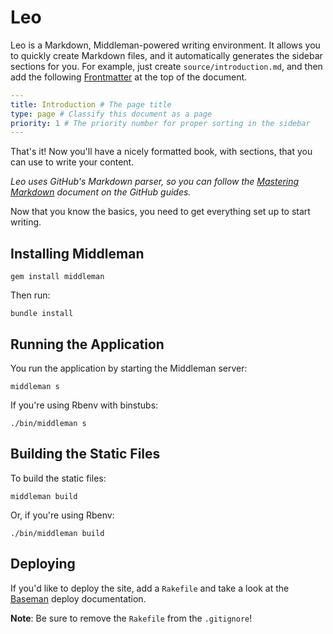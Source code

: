 Leo
===

Leo is a Markdown, Middleman-powered writing environment. It allows you to quickly create Markdown files, and it automatically generates the sidebar sections for you. For example, just create `source/introduction.md`, and then add the following [Frontmatter]() at the top of the document.

```yaml
---
title: Introduction # The page title
type: page # Classify this document as a page
priority: 1 # The priority number for proper sorting in the sidebar
---
```

That's it! Now you'll have a nicely formatted book, with sections, that you can use to write your content.

*Leo uses GitHub's Markdown parser, so you can follow the [Mastering Markdown](https://guides.github.com/features/mastering-markdown/) document on the GitHub guides.*

Now that you know the basics, you need to get everything set up to start writing.

Installing Middleman
--------------------

```shell
gem install middleman
```

Then run:

```shell
bundle install
```

Running the Application
-----------------------

You run the application by starting the Middleman server:

```shell
middleman s
```

If you're using Rbenv with binstubs:

```shell
./bin/middleman s
```

Building the Static Files
-------------------------

To build the static files:

```shell
middleman build
```

Or, if you're using Rbenv:

```shell
./bin/middleman build
```

Deploying
---------

If you'd like to deploy the site, add a `Rakefile` and take a look at the [Baseman](https://github.com/drewbarontini/baseman#deploying) deploy documentation.

**Note**: Be sure to remove the `Rakefile` from the `.gitignore`!
